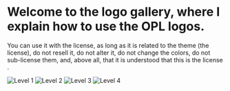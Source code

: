 # Welcome to the logo gallery, where I explain how to use the OPL logos.

You can use it with the license, as long as it is related to the theme (the license), do not resell it, do not alter it, do not change the colors, do not sub-license them, and, above all, that it is understood that this is the license .

![Level 1](https://raw.githubusercontent.com/MatthewFredrickRiddle/Otakuru-Public-Licenses/35b3d2842875aedaa6dc3715cbc1d52ad25b9527/Logos/OPL%20Level%201.svg)
![Level 2](https://raw.githubusercontent.com/MatthewFredrickRiddle/Otakuru-Public-Licenses/35b3d2842875aedaa6dc3715cbc1d52ad25b9527/Logos/OPL%20Level%202.svg)
![Level 3](https://raw.githubusercontent.com/MatthewFredrickRiddle/Otakuru-Public-Licenses/35b3d2842875aedaa6dc3715cbc1d52ad25b9527/Logos/OPL%20Level%203.svg)
![Level 4](https://raw.githubusercontent.com/MatthewFredrickRiddle/Otakuru-Public-Licenses/35b3d2842875aedaa6dc3715cbc1d52ad25b9527/Logos/OPL%20Level%204.svg)




